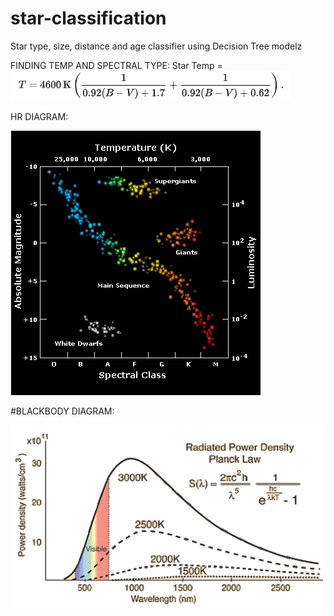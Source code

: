 # star-classification
Star type, size, distance and age classifier using Decision Tree modelz


FINDING TEMP AND SPECTRAL TYPE:
	Star Temp = ![1](imgs/eq1.png)

HR DIAGRAM:

![2](imgs/hr.png)



#BLACKBODY DIAGRAM:

![0](imgs/blackbody.gif)

